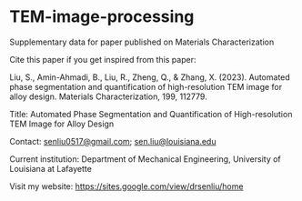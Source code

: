 # TEM-image-processing
Supplementary data for paper published on Materials Characterization

Cite this paper if you get inspired from this paper: 

Liu, S., Amin-Ahmadi, B., Liu, R., Zheng, Q., & Zhang, X. (2023). Automated phase segmentation and quantification of high-resolution TEM image for alloy design. Materials Characterization, 199, 112779.

Title:
Automated Phase Segmentation and Quantification of High-resolution TEM Image for Alloy Design

Contact: senliu0517@gmail.com; sen.liu@louisiana.edu

Current institution: Department of Mechanical Engineering, University of Louisiana at Lafayette

Visit my website: https://sites.google.com/view/drsenliu/home 
